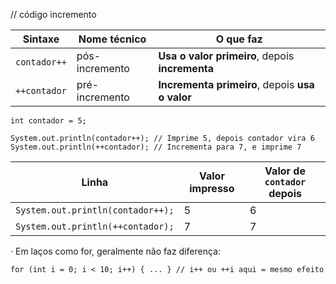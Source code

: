 // código incremento 

| Sintaxe      | Nome técnico   | O que faz                                       |
| ------------ | -------------- | ----------------------------------------------- |
| `contador++` | pós-incremento | **Usa o valor primeiro**, depois **incrementa** |
| `++contador` | pré-incremento | **Incrementa primeiro**, depois **usa o valor** |
```
int contador = 5;

System.out.println(contador++); // Imprime 5, depois contador vira 6
System.out.println(++contador); // Incrementa para 7, e imprime 7

````


| Linha                             | Valor impresso | Valor de `contador` depois |
| --------------------------------- | -------------- | -------------------------- |
| `System.out.println(contador++);` | 5              | 6                          |
| `System.out.println(++contador);` | 7              | 7                          |

· Em laços como for, geralmente não faz diferença:

``for (int i = 0; i < 10; i++) { ... } // i++ ou ++i aqui = mesmo efeito
``
